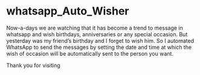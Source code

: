 # whatsapp_Auto_Wisher
Now-a-days we are watching that it has become a trend to message in whatsapp and wish
birthdays, anniversaries or any special occasion. But yesterday was my friend’s birthday and I
forget to wish him. So I automated WhatsApp to send the messages by setting the date and time at which the wish
of occasion will be automatically sent to the person you want.

Thank you for visiting

